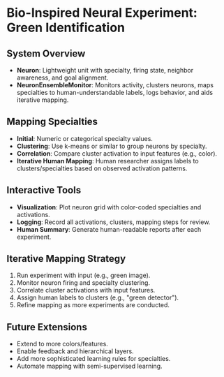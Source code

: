 # Bio-Inspired Neural Experiment: Green Identification

## System Overview
- **Neuron**: Lightweight unit with specialty, firing state, neighbor awareness, and goal alignment.
- **NeuronEnsembleMonitor**: Monitors activity, clusters neurons, maps specialties to human-understandable labels, logs behavior, and aids iterative mapping.

## Mapping Specialties
- **Initial**: Numeric or categorical specialty values.
- **Clustering**: Use k-means or similar to group neurons by specialty.
- **Correlation**: Compare cluster activation to input features (e.g., color).
- **Iterative Human Mapping**: Human researcher assigns labels to clusters/specialties based on observed activation patterns.

## Interactive Tools
- **Visualization**: Plot neuron grid with color-coded specialties and activations.
- **Logging**: Record all activations, clusters, mapping steps for review.
- **Human Summary**: Generate human-readable reports after each experiment.

## Iterative Mapping Strategy
1. Run experiment with input (e.g., green image).
2. Monitor neuron firing and specialty clustering.
3. Correlate cluster activations with input features.
4. Assign human labels to clusters (e.g., "green detector").
5. Refine mapping as more experiments are conducted.

## Future Extensions
- Extend to more colors/features.
- Enable feedback and hierarchical layers.
- Add more sophisticated learning rules for specialties.
- Automate mapping with semi-supervised learning.